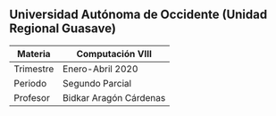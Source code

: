 ## Universidad Autónoma de Occidente (Unidad Regional Guasave)

Materia | Computación VIII
--- | ---
Trimestre | Enero-Abril 2020
Periodo | Segundo Parcial
Profesor | Bidkar Aragón Cárdenas
